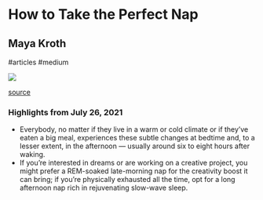 # How to Take the Perfect Nap

## Maya Kroth

#articles
#medium

![](https://readwise-assets.s3.amazonaws.com/static/images/article1.be68295a7e40.png)

[source](https://medium.com/p/397ee26a64c7)

### Highlights from July 26, 2021

- Everybody, no matter if they live in a warm or cold climate or if they’ve eaten a big meal, experiences these subtle changes at bedtime and, to a lesser extent, in the afternoon — usually around six to eight hours after waking.
- If you’re interested in dreams or are working on a creative project, you might prefer a REM-soaked late-morning nap for the creativity boost it can bring; if you’re physically exhausted all the time, opt for a long afternoon nap rich in rejuvenating slow-wave sleep.
